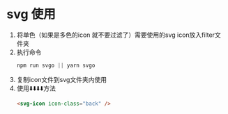 # svg 使用

1. 将单色（如果是多色的icon 就不要过滤了）需要使用的svg icon放入filter文件夹
2. 执行命令
    ```js
    npm run svgo || yarn svgo
    ```
3. 复制icon文件到svg文件夹内使用
4. 使用⬇️⬇️⬇️⬇️方法
    ```html
    <svg-icon icon-class="back" />
    ```
